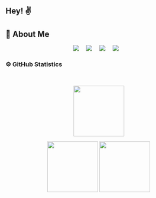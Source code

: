 ## Hey! ✌️

## 📌 About Me 

<p align="center">
  <a href="mailto:dwayneaquan@gmail.com?subject=Olá%20Dwayneo%20Aquan"><img src="https://img.shields.io/badge/gmail-%23D14836.svg?&style=for-the-badge&logo=gmail&logoColor=white" /></a>&nbsp;&nbsp;&nbsp;&nbsp;
  <a href="https://www.instagram.com/dwayneaquan/"><img src="https://img.shields.io/badge/instagram-%23dc2743.svg?&style=for-the-badge&logo=instagram&logoColor=white" /></a>&nbsp;&nbsp;&nbsp;&nbsp;
  <a href="https://www.linkedin.com/in/dwayneaquan/"><img src="https://img.shields.io/badge/linkedin-%230077B5.svg?&style=for-the-badge&logo=linkedin&logoColor=white" /></a>&nbsp;&nbsp;&nbsp;&nbsp;
  <a href="https://twitter.com/dwayneaquan"><img src="https://img.shields.io/badge/twitter-%231DA1F2.svg?&style=for-the-badge&logo=twitter&logoColor=white" /></a>&nbsp;&nbsp;&nbsp;&nbsp;
</p>


### ⚙️ GitHub Statistics
<br/>
<p align="center">
    <img height="137px" src="https://github-readme-streak-stats.herokuapp.com/?user=daquantt&hide_border=true&theme=nightowl" />
</p>
<p align="center">
    <img height="137px" src="https://github-readme-stats.vercel.app/api?username=daquantt&hide_title=true&hide_border=true&show_icons=true&include_all_commits=true&count_private=true&line_height=21&theme=nightowl" /> <img height="137px" src="https://github-readme-stats.vercel.app/api/top-langs/?username=daquantt&hide=html&hide_title=true&hide_border=true&layout=compact&langs_count=8&theme=nightowl" />
</p>


<!--
**daquantt/daquantt** is a ✨ _special_ ✨ repository because its `README.md` (this file) appears on your GitHub profile.

Here are some ideas to get you started:

- 🔭 I’m currently working on ...
- 🌱 I’m currently learning ...
- 👯 I’m looking to collaborate on ...
- 🤔 I’m looking for help with ...
- 💬 Ask me about ...
- 📫 How to reach me: ...
- 😄 Pronouns: ...
- ⚡ Fun fact: ...
-->
